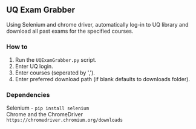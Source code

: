 ## UQ Exam Grabber

Using Selenium and chrome driver, automatically log-in to UQ library and download all past exams for the specified
courses.

### How to
1. Run the `UQExamGrabber.py` script.
2. Enter UQ login.
3. Enter courses (seperated by ',').
4. Enter preferred download path (if blank defaults to downloads folder).

### Dependencies
Selenium - `pip install selenium` 
<br>
Chrome and the ChromeDriver `https://chromedriver.chromium.org/downloads`
